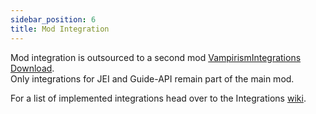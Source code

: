 ```yaml
---
sidebar_position: 6
title: Mod Integration
---
```


Mod integration is outsourced to a second mod [VampirismIntegrations](https://github.com/TeamLapen/VampirismIntegrations) [Download](https://minecraft.curseforge.com/projects/vampirism-integrations/files).  
Only integrations for JEI and Guide-API remain part of the main mod.  
  
For a list of implemented integrations head over to the Integrations [wiki](https://github.com/TeamLapen/VampirismIntegrations/wiki).  
